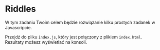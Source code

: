 # Riddles

W tym zadaniu Twoim celem będzie rozwiązanie kilku prostych zadanek w Javascripcie.

Przejdź do pliku `index.js`, który jest połączony z plikiem `index.html`. Rezultaty możesz wyświetlać na konsoli.
